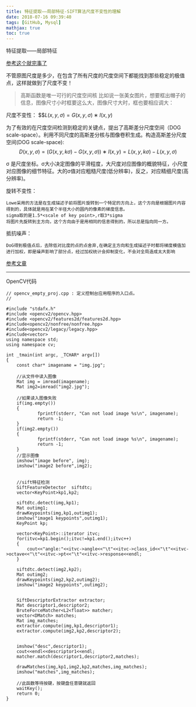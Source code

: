 ```yaml
---
title: 特征提取——局部特征-SIFT算法尺度不变性的理解
date: 2018-07-16 09:39:40
tags: [GitHub, Mysql]
mathjax: true
toc: true
---
```


特征提取——局部特征

<!--more-->
[参考这个就完事了](https://blog.csdn.net/ws_20100/article/details/51122322)

不管原图尺度是多少，在包含了所有尺度的尺度空间下都能找到那些稳定的极值点，这样就做到了尺度不变！
>高斯函数是唯一可行的尺度空间核
比如说一张美女图片，想要框出帽子的信息，图像尺寸小时框要这么大，图像尺寸大时，框也要相应调大：

尺度不变性：
$$$L(x,y,σ)=G(x,y,σ)∗I(x,y)$

为了有效的在尺度空间检测到稳定的关键点，提出了高斯差分尺度空间（DOG scale-space）。利用不同尺度的高斯差分核与图像卷积生成。构造高斯差分尺度空间(DOG scale-space): 
$$D(x,y,σ)=(G(x,y,kσ)−G(x,y,σ))∗I(x,y)=L(x,y,kσ)−L(x,y,σ)$$

σ 是尺度坐标。σ大小决定图像的平滑程度，大尺度对应图像的概貌特征，小尺度对应图像的细节特征。大的σ值对应粗糙尺度(低分辨率)，反之，对应精细尺度(高分辨率)。

旋转不变性：
```
Lowe采用的方法是在生成描述子前将图片旋转到一个特定的方向上，这个方向是根据图片内容得到的，具体就是用在某个半径大小的圆内的像素的梯度信息。
sigma取的是1.5*<scale of key point>,r取3*sigma
将图片先旋转到主方向，这个方向由于是用相同的信息得到的，所以总是指向同一方。
```

抵抗噪声：
```
DoG得到极值点后，去除低对比度的点的点舍弃,在确定主方向和生成描述子时都将梯度模值加进行加权，即是噪声影响了部分点，经过加权统计会抑制变化，不会对全局造成太大影响
```

[参考文章](https://blog.csdn.net/u014485485/article/details/78681086?locationNum=1&fps=1)


---

OpenCV代码
```
// opencv_empty_proj.cpp : 定义控制台应用程序的入口点。
//
 
#include "stdafx.h"
#include <opencv2/opencv.hpp>
#include <opencv2/features2d/features2d.hpp>
#include<opencv2/nonfree/nonfree.hpp>
#include<opencv2/legacy/legacy.hpp>
#include<vector>
using namespace std;
using namespace cv;
 
int _tmain(int argc, _TCHAR* argv[])
{
    const char* imagename = "img.jpg";
  
    //从文件中读入图像
    Mat img = imread(imagename);
    Mat img2=imread("img2.jpg");
 
    //如果读入图像失败
    if(img.empty())
    {
            fprintf(stderr, "Can not load image %s\n", imagename);
            return -1;
    }
    if(img2.empty())
    {
            fprintf(stderr, "Can not load image %s\n", imagename);
            return -1;
    }
    //显示图像
    imshow("image before", img);
    imshow("image2 before",img2);
     
 
    //sift特征检测
    SiftFeatureDetector  siftdtc;
    vector<KeyPoint>kp1,kp2;
 
    siftdtc.detect(img,kp1);
    Mat outimg1;
    drawKeypoints(img,kp1,outimg1);
    imshow("image1 keypoints",outimg1);
    KeyPoint kp;
 
    vector<KeyPoint>::iterator itvc;
    for(itvc=kp1.begin();itvc!=kp1.end();itvc++)
    {
        cout<<"angle:"<<itvc->angle<<"\t"<<itvc->class_id<<"\t"<<itvc->octave<<"\t"<<itvc->pt<<"\t"<<itvc->response<<endl;
    }
 
    siftdtc.detect(img2,kp2);
    Mat outimg2;
    drawKeypoints(img2,kp2,outimg2);
    imshow("image2 keypoints",outimg2);
 
 
    SiftDescriptorExtractor extractor;
    Mat descriptor1,descriptor2;
    BruteForceMatcher<L2<float>> matcher;
    vector<DMatch> matches;
    Mat img_matches;
    extractor.compute(img,kp1,descriptor1);
    extractor.compute(img2,kp2,descriptor2);
 
 
    imshow("desc",descriptor1);
    cout<<endl<<descriptor1<<endl;
    matcher.match(descriptor1,descriptor2,matches);
 
    drawMatches(img,kp1,img2,kp2,matches,img_matches);
    imshow("matches",img_matches);
 
    //此函数等待按键，按键盘任意键就返回
    waitKey();
    return 0;
}

```